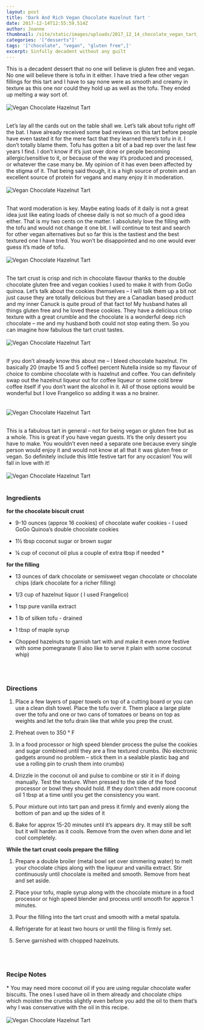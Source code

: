 ```yaml
---
layout: post
title: 'Dark And Rich Vegan Chocolate Hazelnut Tart '
date: 2017-12-14T12:55:59.514Z
author: Joanne
thumbnail: /site/static/images/uploads/2017_12_14_chocolate_vegan_tart_1.jpg
categories: '["desserts"]'
tags: '["chocolate", "vegan", "gluten free",]'
excerpt: Sinfully decadent without any guilt
---
```

This is a decadent dessert that no one will believe is gluten free and vegan. No one will believe there is tofu in it either.  I have tried a few other vegan fillings for this tart and I have to say none were as smooth and creamy in texture as this one nor could they hold up as well as the tofu. They ended up melting a way sort of.
<br>
<br>
![Vegan Chocolate Hazelnut Tart ](/images/uploads/2017_12_14_chocolate_vegan_tart_2.jpg)
<br>
<br>

Let’s lay all the cards out on the table shall we. Let’s talk about tofu right off the bat. I have already received some bad reviews on this tart before people have even tasted it for the mere fact that they learned there’s tofu in it. I don’t totally blame them. Tofu has gotten a bit of a bad rep over the last few years I find. I don’t know if it’s just over done or people becoming allergic/sensitive to it,  or because of the way it’s produced and processed, or whatever the case many be.  My opinion of it has even been affected by the stigma of it.  That being said though, it is a high source of protein and an excellent source of protein for vegans and many enjoy it in moderation.
<br>
<br>
![Vegan Chocolate Hazelnut Tart ](/images/uploads/2017_12_14_chocolate_vegan_tart_3.jpg)
<br>
<br>

That word moderation is key.  Maybe eating loads of it daily is not a great idea just like eating loads of cheese daily is not so much of a good idea either. That is my two cents on the matter. I absolutely love the filling with the tofu and would not change it one bit. I will continue to test and search for other vegan alternatives but so far this is the tastiest and the best textured one I have tried. You won’t be disappointed and no one would ever guess it’s made of tofu.
<br>
<br>
![Vegan Chocolate Hazelnut Tart ](/images/uploads/2017_12_14_chocolate_vegan_tart_4.jpg)
<br>
<br>

The tart crust is crisp and rich in chocolate flavour thanks to the double chocolate gluten free and vegan cookies I used to make it with from GoGo quinoa.  Let’s talk about the cookies themselves – I will talk them up a bit not just cause they are totally delicious but they are a Canadian based product and my inner Canuck is quite proud of that fact to! My husband hates all things gluten free and he loved these cookies. They have a delicious crisp texture with a great crumble and the chocolate is a wonderful deep rich chocolate – me and my husband both could not stop eating them. So you can imagine how fabulous the tart crust tastes.
<br>
<br>
![Vegan Chocolate Hazelnut Tart ](/images/uploads/2017_12_14_chocolate_vegan_tart_5.jpg)
<br>
<br>

If you don’t already know this about me – I bleed chocolate hazelnut. I’m basically 20 (maybe 15 and 5 coffee) percent Nutella inside so my flavour of choice to combine chocolate with is hazelnut and coffee. You can definitely swap out the hazelnut liqueur out for coffee liqueur or some cold brew coffee itself if you don’t want the alcohol in it. All of those options would be wonderful but I love Frangelico so adding it was a no brainer.  
<br>
<br>
![Vegan Chocolate Hazelnut Tart ](/images/uploads/2017_12_14_chocolate_vegan_tart_6.jpg)
<br>
<br>

This is a fabulous tart in general – not for being vegan or gluten free but as a whole. This is great if you have vegan guests. It’s the only dessert you have to make.  You wouldn’t even need a separate one because every single person would enjoy it and would not know at all that it was gluten free or vegan. So definitely include this little festive tart for any occasion! You will fall in love with it!
<br>
<br>
![Vegan Chocolate Hazelnut Tart ](/images/uploads/2017_12_14_chocolate_vegan_tart_7.jpg)
<br>
<br>

### Ingredients 

**for the chocolate biscuit crust**

* 9-10 ounces (approx 16 cookies) of chocolate wafer cookies - I used GoGo Quinoa’s double chocolate cookies 

* 1&frac12; tbsp coconut sugar or brown sugar 

* &frac14; cup of coconut oil plus  a couple of extra tbsp if needed \*


**for the filling**

* 13 ounces of dark chocolate or semisweet vegan chocolate or chocolate chips (dark chocolate for a richer filling) 

* 1/3 cup of hazelnut liquor ( I used Frangelico) 

* 1 tsp pure vanilla extract 

* 1 lb of silken tofu - drained 

* 1 tbsp of maple syrup 

* Chopped hazelnuts to garnish tart with and make it even more festive with some pomegranate (I also like to serve it plain with some coconut whip) 
<br>
<br>

### Directions 

1. Place a few layers of paper towels on top of a cutting board or you can use a clean dish towel. Place the tofu over it. Them place a large plate over the tofu and one or two cans of tomatoes or beans on top as weights and let the tofu drain like that while you prep the crust.

1. Preheat oven to 350 &deg; F 

1. In a food processor or high speed blender process the pulse the cookies and sugar combined until they are a fine textured crumbs. (No electronic gadgets around no problem – stick them in a sealable plastic bag and use a rolling pin to crush them into crumbs) 

1. Drizzle in the coconut oil and pulse to combine or stir it in if doing manually. Test the texture. When pressed to the side of the food processor or bowl they should hold.  If they don’t then add more coconut oil 1 tbsp at a time until you get the consistency you want. 

1. Pour mixture out into tart pan and press it firmly and evenly along the bottom of pan and up the sides of it

1. Bake for approx 15-20 minutes until it’s appears dry.  It may still be soft but it will harden as it cools.  Remove from the oven when done and let cool completely. 

**While the tart crust cools prepare the filling**

1. Prepare a double broiler (metal bowl set over simmering water) to melt your chocolate chips along with the liqueur and vanilla extract. Stir continuously until chocolate is melted and smooth.  Remove from heat and set aside. 

1. Place your tofu, maple syrup along with the chocolate mixture in a food processor or high speed blender and process until smooth for approx 1 minutes. 

1. Pour the filling into the tart crust and smooth with a metal spatula. 

1. Refrigerate for at least two hours or until the filing is firmly set.  

1. Serve garnished with chopped hazelnuts. 
<br>
<br>

### Recipe Notes 
\* You may need more coconut oil if you are using regular chocolate wafer biscuits.  The ones I used have oil in them already and chocolate chips which moisten the crumbs slightly even before you add the oil to them that’s why I was conservative with the oil in this recipe.
<br>
<br>
![Vegan Chocolate Hazelnut Tart ](/images/uploads/2017_12_14_chocolate_vegan_tart_8.jpg)
